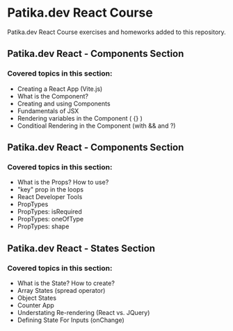 # Patika.dev React Course
 Patika.dev React Course exercises and homeworks added to this repository.

## Patika.dev React - Components Section

### Covered topics in this section:
* Creating a React App (Vite.js)
* What is the Component?
* Creating and using Components
* Fundamentals of JSX
* Rendering variables in the Component ( {} )
* Conditioal Rendering in the Component (with && and ?)


## Patika.dev React - Components Section

### Covered topics in this section:
* What is the Props? How to use?
* "key" prop in the loops
* React Developer Tools
* PropTypes
* PropTypes: isRequired
* PropTypes: oneOfType
* PropTypes: shape


## Patika.dev React - States Section

### Covered topics in this section:
* What is the State? How to create?
* Array States (spread operator)
* Object States
* Counter App
* Understating Re-rendering (React vs. JQuery)
* Defining State For Inputs (onChange)






